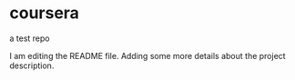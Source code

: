 
# coursera
a test repo 

I am editing the README file. Adding some more details about the project description.

